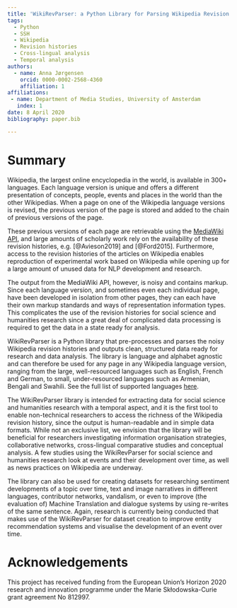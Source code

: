 ```yaml
---
title: 'WikiRevParser: a Python Library for Parsing Wikipedia Revision Histories'
tags:
  - Python
  - SSH
  - Wikipedia
  - Revision histories
  - Cross-lingual analysis
  - Temporal analysis
authors:
  - name: Anna Jørgensen
    orcid: 0000-0002-2568-4360
    affiliation: 1
affiliations:
 - name: Department of Media Studies, University of Amsterdam
   index: 1
date: 8 April 2020
bibliography: paper.bib

---
```


# Summary

Wikipedia, the largest online encyclopedia in the world, is available in 300+ languages.
Each language version is unique and offers a different presentation of concepts, people, events and places in the world than the other Wikipedias. 
When a page on one of the Wikipedia language versions is revised, the previous version of the page is stored and added to the chain of previous versions of the page. 

These previous versions of each page are retrievable using the [MediaWiki API](https://www.mediawiki.org/wiki/API:Main_page), and large amounts of scholarly work rely on the availability of these revision histories, e.g. [@Avieson2019] and [@Ford2015]. Furthermore, access to the revision histories of the articles on Wikipedia enables reproduction of experimental work based on Wikipedia while opening up for a large amount of unused data for NLP development and research.  

The output from the MediaWiki API, however, is noisy and contains markup.
Since each language version, and sometimes even each individual page, have been developed in isolation from other pages, they can each have their own markup standards and ways of representation information types. This complicates the use of the revision histories for social science and humanities research since a great deal of complicated data processing is required to get the data in a state ready for analysis.

WikiRevParser is a Python library that pre-processes and parses the noisy Wikipedia revision histories and outputs clean, structured data ready for research and data analysis.
The library is language and alphabet agnostic and can therefore be used for any page in any Wikipedia language version, ranging from the large, well-resourced languages such as English, French and German, to small, under-resourced languages such as Armenian, Bengali and Swahili. See the full list of supported languages [here](https://en.wikipedia.org/wiki/List_of_Wikipedias).

The WikiRevParser library is intended for extracting data for social science and humanities research with a temporal aspect, and it is the first tool to enable non-technical researchers to access the richness of the Wikipedia revision history, since the output is human-readable and in simple data formats. 
While not an exclusive list, we envision that the library will be beneficial for researchers investigating information organisation strategies, collaborative networks, cross-lingual comparative studies and conceptual analysis. A few studies using the WikiRevParser for social science and humanities research look at events and their development over time, as well as news practices on Wikipedia are underway.

The library can also be used for creating datasets for researching sentiment developments of a topic over time, text and image narratives in different languages, contributor networks, vandalism, or even to improve (the evaluation of) Machine Translation and dialogue systems by using re-writes of the same sentence. Again, research is currently being conducted that makes use of the WikiRevParser for dataset creation to improve entity recommendation systems and visualise the development of an event over time.

# Acknowledgements

This project has received funding from the European Union’s Horizon 2020 research and innovation programme under the Marie Skłodowska-Curie grant agreement No 812997.
